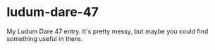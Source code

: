 # ludum-dare-47
My Ludum Dare 47 entry. It's pretty messy, but maybe you could find something useful in there. 

